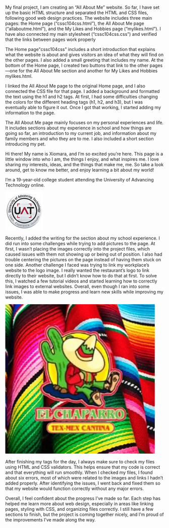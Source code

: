 My final project, I am creating an “All About Me” website. So far, I have set up the basic HTML structure and separated the HTML and CSS files, following good web design practices. The website includes three main pages: the Home page (“cssc104css.html”), the All About Me page (“allaboutme.html”), and the My Likes and Hobbies page (“mylikes.html”). I have also connected my main stylesheet (“cssc104css.css”) and verified that the links between pages work properly
<link rel="stylesheet" href="cssc104css.css">
    <link rel="mylikes" href="mylikes.html">
    <link rel="allaboutme" href="allaboutme.html">

The Home page"cssc104css" includes a short introduction that explains what the website is about and gives visitors an idea of what they will find on the other pages. I also added a small greeting that includes my name. At the bottom of the Home page, I created two buttons that link to the other pages—one for the All About Me section and another for My Likes and Hobbies mylikes.html.




I linked the All About Me page to the original Home page, and I also connected the CSS file for that page. I added a background and formatted the text using the h1 and h2 tags. At first, I had some difficulties changing the colors for the different heading tags (h1, h2, and h3), but I was eventually able to figure it out. Once I got that working, I started adding my information to the page.
 <meta charset="UTF-8">
    <meta name="viewport" content="width=device-width, initial-scale=1.0">
    <title>All About Me</title>
    <link rel ="stylesheet" href ="allaboutme.css"> 

The All About Me page mainly focuses on my personal experiences and life. It includes sections about my experience in school and how things are going so far, an introduction to my current job, and information about my family members and who they are to me. I also included a short section introducing my pet.

<p>Hi there! My name is Xiomara, and I’m so excited you’re here. This page is a little window into who I am, the things I enjoy, and what inspires me. I love sharing my interests, ideas, and the things that make me, me. So take a look around, get to know me better, and enjoy learning a bit about my world!</p>
    <p>I’m a 19-year-old college student attending the University of Advancing Technology online.</p>
<img src="University-of-Advancing-Technology-Logo.png" alt="University of Advancing Technology Logo">


Recently, I added the writing for the section about my school experience. I did run into some challenges while trying to add pictures to the page. At first, I wasn’t placing the images correctly into the project files, which caused issues with them not showing up or being out of position. I also had trouble centering the pictures on the page instead of having them stuck on one side. Another challenge I faced was trying to link my workplace’s website to the logo image. I really wanted the restaurant’s logo to link directly to their website, but I didn’t know how to do that at first. To solve this, I watched a few tutorial videos and started learning how to correctly link images to external websites. Overall, even though I ran into some issues, I was able to make progress and learn new skills while improving my website.

 <a href="https://elchaparroga.getbento.com/"> <img src="OIP.webp" alt="El Chaparro Logo"></a> 


After finishing my tags for the day, I always make sure to check my files using HTML and CSS validators. This helps ensure that my code is correct and that everything will run smoothly. When I checked my files, I found about six errors, most of which were related to the images and links I hadn’t added properly. After identifying the issues, I went back and fixed them so that my website would function correctly without any major errors.




Overall, I feel confident about the progress I’ve made so far. Each step has helped me learn more about web design, especially in areas like linking pages, styling with CSS, and organizing files correctly. I still have a few sections to finish, but the project is coming together nicely, and I’m proud of the improvements I’ve made along the way.


